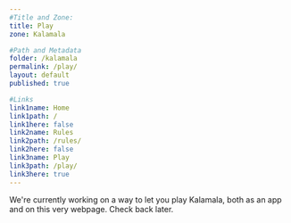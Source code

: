 ```yaml
---
#Title and Zone:
title: Play
zone: Kalamala

#Path and Metadata
folder: /kalamala
permalink: /play/
layout: default
published: true

#Links
link1name: Home
link1path: /
link1here: false
link2name: Rules
link2path: /rules/
link2here: false
link3name: Play
link3path: /play/
link3here: true
---
```


We're currently working on a way to let you play Kalamala, both as an app and on this very webpage. Check back later.
